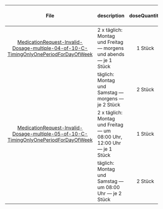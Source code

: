 | File | description | doseQuantity | duration | durationUnit | frequency | period | periodUnit | Day<br>of<br>Week | Time<br>Of<br>Day | when | bounds[x] |
| :---: | :--- | :---: | :---: | :---: | :---: | :---: | :---: | :---: | :---: | :---: | :---: |
| [MedicationRequest-Invalid-Dosage-multiple-04-of-10-C-TimingOnlyOnePeriodForDayOfWeek](./MedicationRequest-Invalid-Dosage-multiple-04-of-10-C-TimingOnlyOnePeriodForDayOfWeek.html) | 2 x täglich: Montag und Freitag — morgens und abends — je 1 Stück | 1 Stück |  |  | 2 | 1 | d | mon, fri |  | MORN, EVE |  |
|  | täglich: Montag und Samstag — morgens — je 2 Stück | 2 Stück |  |  | 1 | 1 | d | mon, sat |  | MORN |  |
| [MedicationRequest-Invalid-Dosage-multiple-05-of-10-C-TimingOnlyOnePeriodForDayOfWeek](./MedicationRequest-Invalid-Dosage-multiple-05-of-10-C-TimingOnlyOnePeriodForDayOfWeek.html) | 2 x täglich: Montag und Freitag — um 08:00 Uhr, 12:00 Uhr — je 1 Stück | 1 Stück |  |  | 2 | 1 | d | mon, fri | 08:00:00, 12:00:00 |  |  |
|  | täglich: Montag und Samstag — um 08:00 Uhr — je 2 Stück | 2 Stück |  |  | 1 | 1 | d | mon, sat | 08:00:00 |  |  |
